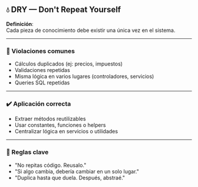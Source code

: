 ## 💧 DRY — Don't Repeat Yourself

**Definición**:  
Cada pieza de conocimiento debe existir una única vez en el sistema.

---

### 🛑 Violaciones comunes

- Cálculos duplicados (ej: precios, impuestos)
- Validaciones repetidas
- Misma lógica en varios lugares (controladores, servicios)
- Queries SQL repetidas

---

### ✔️ Aplicación correcta

- Extraer métodos reutilizables
- Usar constantes, funciones o helpers
- Centralizar lógica en servicios o utilidades

---

### 🧠 Reglas clave

- "No repitas código. Reusalo."
- "Si algo cambia, debería cambiar en un solo lugar."
- "Duplica hasta que duela. Después, abstraé."
